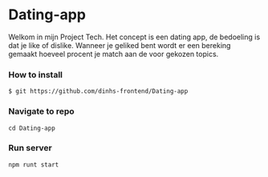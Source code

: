 # Dating-app
Welkom in mijn Project Tech. Het concept is een dating app, de bedoeling is dat je like of dislike. Wanneer je geliked bent wordt er een bereking gemaakt hoeveel procent je match aan de voor gekozen topics.

### How to install
`$ git https://github.com/dinhs-frontend/Dating-app`

### Navigate to repo
`cd Dating-app`

### Run server
`npm runt start`
